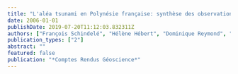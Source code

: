 ```yaml
---
title: "L'aléa tsunami en Polynésie française: synthèse des observations et des mesures"
date: 2006-01-01
publishDate: 2019-07-20T11:12:03.832311Z
authors: ["François Schindelé", "Hélène Hébert", "Dominique Reymond", "Anthony Sladen"]
publication_types: ["2"]
abstract: ""
featured: false
publication: "*Comptes Rendus Géoscience*"
---
```


